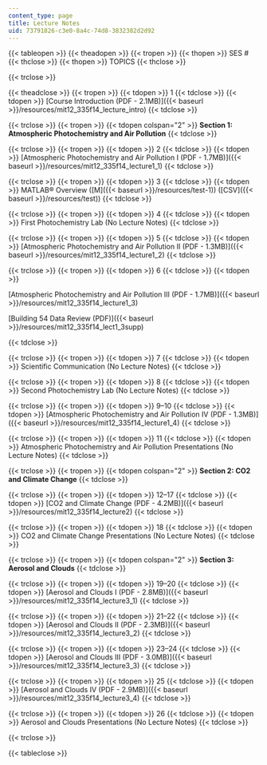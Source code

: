```yaml
---
content_type: page
title: Lecture Notes
uid: 73791826-c3e0-8a4c-74d8-3832382d2d92
---
```


{{< tableopen >}}
{{< theadopen >}}
{{< tropen >}}
{{< thopen >}}
SES #
{{< thclose >}}
{{< thopen >}}
TOPICS
{{< thclose >}}

{{< trclose >}}

{{< theadclose >}}
{{< tropen >}}
{{< tdopen >}}
1
{{< tdclose >}}
{{< tdopen >}}
[Course Introduction (PDF - 2.1MB)]({{< baseurl >}}/resources/mit12_335f14_lecture_intro)
{{< tdclose >}}

{{< trclose >}}
{{< tropen >}}
{{< tdopen colspan="2" >}}
**Section 1: Atmospheric Photochemistry and Air Pollution**
{{< tdclose >}}

{{< trclose >}}
{{< tropen >}}
{{< tdopen >}}
2
{{< tdclose >}}
{{< tdopen >}}
[Atmospheric Photochemistry and Air Pollution I (PDF - 1.7MB)]({{< baseurl >}}/resources/mit12_335f14_lecture1_1)
{{< tdclose >}}

{{< trclose >}}
{{< tropen >}}
{{< tdopen >}}
3
{{< tdclose >}}
{{< tdopen >}}
MATLAB® Overview ([M]({{< baseurl >}}/resources/test-1)) ([CSV]({{< baseurl >}}/resources/test))
{{< tdclose >}}

{{< trclose >}}
{{< tropen >}}
{{< tdopen >}}
4
{{< tdclose >}}
{{< tdopen >}}
First Photochemistry Lab (No Lecture Notes)
{{< tdclose >}}

{{< trclose >}}
{{< tropen >}}
{{< tdopen >}}
5
{{< tdclose >}}
{{< tdopen >}}
[Atmospheric Photochemistry and Air Pollution II (PDF - 1.3MB)]({{< baseurl >}}/resources/mit12_335f14_lecture1_2)
{{< tdclose >}}

{{< trclose >}}
{{< tropen >}}
{{< tdopen >}}
6
{{< tdclose >}}
{{< tdopen >}}


[Atmospheric Photochemistry and Air Pollution III (PDF - 1.7MB)]({{< baseurl >}}/resources/mit12_335f14_lecture1_3)

[Building 54 Data Review (PDF)]({{< baseurl >}}/resources/mit12_335f14_lect1_3supp)


{{< tdclose >}}

{{< trclose >}}
{{< tropen >}}
{{< tdopen >}}
7
{{< tdclose >}}
{{< tdopen >}}
Scientific Communication (No Lecture Notes)
{{< tdclose >}}

{{< trclose >}}
{{< tropen >}}
{{< tdopen >}}
8
{{< tdclose >}}
{{< tdopen >}}
Second Photochemistry Lab (No Lecture Notes)
{{< tdclose >}}

{{< trclose >}}
{{< tropen >}}
{{< tdopen >}}
9–10
{{< tdclose >}}
{{< tdopen >}}
[Atmospheric Photochemistry and Air Pollution IV (PDF - 1.3MB)]({{< baseurl >}}/resources/mit12_335f14_lecture1_4)
{{< tdclose >}}

{{< trclose >}}
{{< tropen >}}
{{< tdopen >}}
11
{{< tdclose >}}
{{< tdopen >}}
Atmospheric Photochemistry and Air Pollution Presentations (No Lecture Notes)
{{< tdclose >}}

{{< trclose >}}
{{< tropen >}}
{{< tdopen colspan="2" >}}
**Section 2: CO2 and Climate Change**
{{< tdclose >}}

{{< trclose >}}
{{< tropen >}}
{{< tdopen >}}
12–17
{{< tdclose >}}
{{< tdopen >}}
[CO2 and Climate Change (PDF - 4.2MB)]({{< baseurl >}}/resources/mit12_335f14_lecture2)
{{< tdclose >}}

{{< trclose >}}
{{< tropen >}}
{{< tdopen >}}
18
{{< tdclose >}}
{{< tdopen >}}
CO2 and Climate Change Presentations (No Lecture Notes)
{{< tdclose >}}

{{< trclose >}}
{{< tropen >}}
{{< tdopen colspan="2" >}}
**Section 3: Aerosol and Clouds**
{{< tdclose >}}

{{< trclose >}}
{{< tropen >}}
{{< tdopen >}}
19–20
{{< tdclose >}}
{{< tdopen >}}
[Aerosol and Clouds I (PDF - 2.8MB)]({{< baseurl >}}/resources/mit12_335f14_lecture3_1)
{{< tdclose >}}

{{< trclose >}}
{{< tropen >}}
{{< tdopen >}}
21–22
{{< tdclose >}}
{{< tdopen >}}
[Aerosol and Clouds II (PDF - 2.3MB)]({{< baseurl >}}/resources/mit12_335f14_lecture3_2)
{{< tdclose >}}

{{< trclose >}}
{{< tropen >}}
{{< tdopen >}}
23–24
{{< tdclose >}}
{{< tdopen >}}
[Aerosol and Clouds III (PDF - 3.0MB)]({{< baseurl >}}/resources/mit12_335f14_lecture3_3)
{{< tdclose >}}

{{< trclose >}}
{{< tropen >}}
{{< tdopen >}}
25
{{< tdclose >}}
{{< tdopen >}}
[Aerosol and Clouds IV (PDF - 2.9MB)]({{< baseurl >}}/resources/mit12_335f14_lecture3_4)
{{< tdclose >}}

{{< trclose >}}
{{< tropen >}}
{{< tdopen >}}
26
{{< tdclose >}}
{{< tdopen >}}
Aerosol and Clouds Presentations (No Lecture Notes)
{{< tdclose >}}

{{< trclose >}}

{{< tableclose >}}